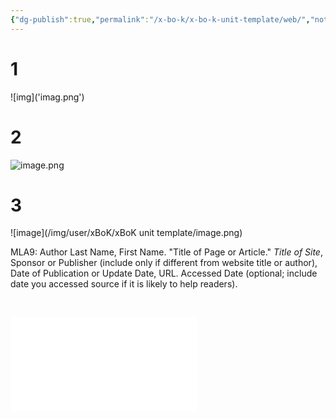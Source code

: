 ```yaml
---
{"dg-publish":true,"permalink":"/x-bo-k/x-bo-k-unit-template/web/","noteIcon":"📄"}
---
```



# 1
<div>![img]('imag.png')</div>

# 2
![image.png](/img/user/xBoK/xBoK%20unit%20template/image.png)

# 3
![image](/img/user/xBoK/xBoK unit template/image.png)

<div class="transclusion internal-embed is-loaded"><div class="markdown-embed">



MLA9: Author Last Name, First Name. "Title of Page or Article." _Title of Site_, Sponsor or Publisher (include only if different from website title or author), Date of Publication or Update Date, URL. Accessed Date (optional; include date you accessed source if it is likely to help readers).

‌

</div></div>


![citation](citation.md)